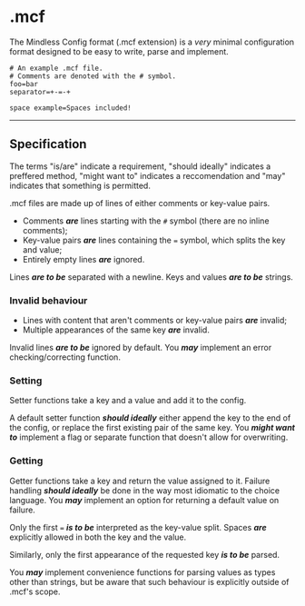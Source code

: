 # .mcf
The Mindless Config format (.mcf extension) is a *very* minimal configuration format designed to be easy to write, parse and implement.

```
# An example .mcf file.
# Comments are denoted with the # symbol.
foo=bar
separator=+-=-+

space example=Spaces included!
```

---

## Specification
The terms "is/are" indicate a requirement, "should ideally" indicates a preffered method, "might want to" indicates a reccomendation and "may" indicates that something is permitted.

.mcf files are made up of lines of either comments or key-value pairs.
- Comments ***are*** lines starting with the `#` symbol (there are no inline comments);
- Key-value pairs ***are*** lines containing the `=` symbol, which splits the key and value;
- Entirely empty lines ***are*** ignored.

Lines ***are to be*** separated with a newline. Keys and values ***are to be*** strings.

### Invalid behaviour
- Lines with content that aren't comments or key-value pairs ***are*** invalid;
- Multiple appearances of the same key ***are*** invalid.

Invalid lines ***are to be*** ignored by default. You ***may*** implement an error checking/correcting function.

### Setting
Setter functions take a key and a value and add it to the config.

A default setter function ***should ideally*** either append the key to the end of the config, or replace the first existing pair of the same key. You ***might want to*** implement a flag or separate function that doesn't allow for overwriting.

### Getting
Getter functions take a key and return the value assigned to it. Failure handling ***should ideally*** be done in the way most idiomatic to the choice language. You ***may*** implement an option for returning a default value on failure.

Only the first `=` ***is to be*** interpreted as the key-value split. Spaces ***are*** explicitly allowed in both the key and the value.

Similarly, only the first appearance of the requested key ***is to be*** parsed.

You ***may*** implement convenience functions for parsing values as types other than strings, but be aware that such behaviour is explicitly outside of .mcf's scope.
